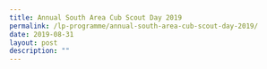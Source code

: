 ```yaml
---
title: Annual South Area Cub Scout Day 2019
permalink: /lp-programme/annual-south-area-cub-scout-day-2019/
date: 2019-08-31
layout: post
description: ""
---
```

